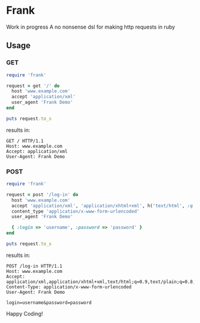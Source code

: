 # Frank #

Work in progress
A no nonsense dsl for making http requests in ruby

## Usage ##

### GET ###

``` ruby
require 'frank'

request = get '/' do
  host 'www.example.com'
  accept 'application/xml'
  user_agent 'Frank Demo'
end

puts request.to_s
```

results in:

```
GET / HTTP/1.1
Host: www.example.com
Accept: application/xml
User-Agent: Frank Demo
```

### POST ###

``` ruby
require 'frank'

request = post '/log-in' do
  host 'www.example.com'
  accept 'application/xml', 'application/xhtml+xml', h('text/html', :q => 0.9), h('text/plain', :q => 0.8), 'image/png', h('*/*', :q => 0.5)
  content_type 'application/x-www-form-urlencoded'
  user_agent 'Frank Demo'

  { :login => 'username', :password => 'password' }
end

puts request.to_s
```

results in:

```
POST /log-in HTTP/1.1
Host: www.example.com
Accept: application/xml,application/xhtml+xml,text/html;q=0.9,text/plain;q=0.8,image/png,*/*;q=0.5
Content-Type: application/x-www-form-urlencoded
User-Agent: Frank Demo

login=username&password=password
```

Happy Coding!